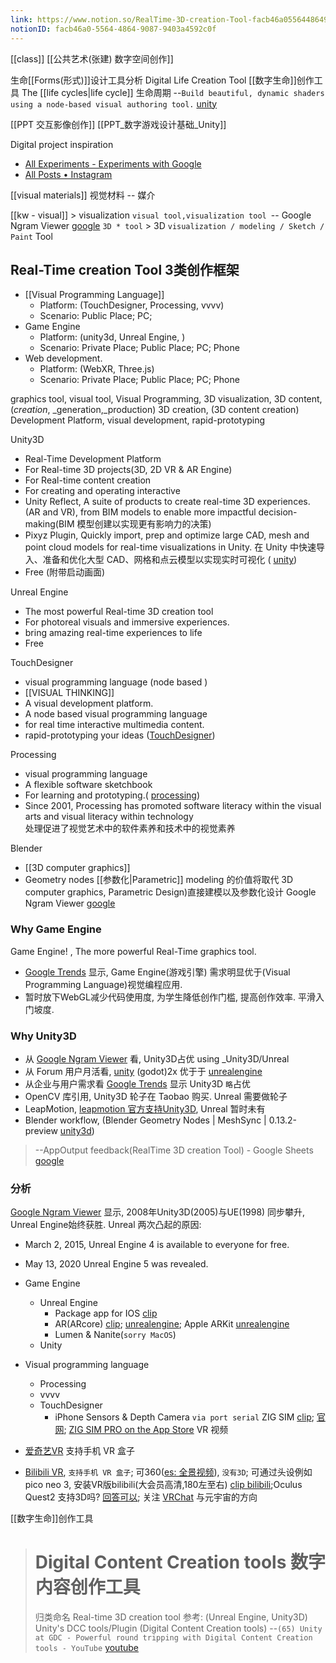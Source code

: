 ```yaml
---
link: https://www.notion.so/RealTime-3D-creation-Tool-facb46a05564486490879403a4592c0f
notionID: facb46a0-5564-4864-9087-9403a4592c0f
---
```

[[class]] 
[[公共艺术(张建) 数字空间创作]]

生命[[Forms(形式)]]设计工具分析
Digital Life Creation Tool [[数字生命]]创作工具
The [[life cycles|life cycle]] 生命周期 
--`Build beautiful, dynamic shaders using a node-based visual authoring tool.` [unity](https://unity.com/features/shader-graph)


[[PPT 交互影像创作]]
[[PPT_数字游戏设计基础_Unity]] 

Digital project inspiration 
- [All Experiments - Experiments with Google](https://experiments.withgoogle.com/experiments)
- [All Posts • Instagram](https://www.instagram.com/carllx/saved/all-posts/)

[[visual materials]] 视觉材料 -- 媒介 

[[kw - visual]] > visualization
`visual tool,visualization tool `-- Google Ngram Viewer [google](https://books.google.com/ngrams/graph?content=visual+tool%2C+visualization+tool&year_start=1800&year_end=2019&corpus=26&smoothing=3&direct_url=t1%3B%2Cvisual%20tool%3B%2Cc0%3B.t1%3B%2Cvisualization%20tool%3B%2Cc0#t1%3B%2Cvisual%20tool%3B%2Cc0%3B.t1%3B%2Cvisualization%20tool%3B%2Cc0)
`3D * tool` > 3D `visualization / modeling / Sketch / Paint` Tool




## Real-Time creation Tool 3类创作框架
- [[Visual Programming Language]]
	- Platform: (TouchDesigner, Processing, vvvv)
	- Scenario: Public Place; PC; 
- Game Engine 
	- Platform: (unity3d, Unreal Engine, )
	- Scenario: Private Place; Public Place; PC; Phone
- Web development.
	- Platform: (WebXR, Three.js)
	- Scenario: Private Place; Public Place; PC; Phone

graphics tool,
visual tool,
Visual Programming,
3D visualization,
3D content, (_creation_, _generation,_production)
3D creation,
(3D content creation)
Development Platform,
visual development,
rapid-prototyping


Unity3D
- Real-Time Development Platform
- For Real-time 3D projects(3D, 2D VR & AR Engine)
- For Real-time content creation 
- For creating and operating interactive
- Unity Reflect, A suite of products to create real-time 3D experiences. (AR and VR), from BIM models to enable more impactful decision-making(BIM 模型创建以实现更有影响力的决策) 
- Pixyz Plugin, Quickly import, prep and optimize large CAD, mesh and point cloud models for real-time visualizations in Unity. 在 Unity 中快速导入、准备和优化大型 CAD、网格和点云模型以实现实时可视化 ( [unity](https://unity.com/))
- Free (附带启动画面)

Unreal Engine
- The most powerful Real-time 3D creation tool
- For photoreal visuals and immersive experiences.
- bring amazing real-time experiences to life
- Free

TouchDesigner
- visual programming language (node based )
- [[VISUAL THINKING]]
- A visual development platform. 
- A node based visual programming language 
- for real time interactive multimedia content. 
- rapid-prototyping your ideas ([TouchDesigner](https://derivative.ca/product))

Processing
- visual programming language 
- A flexible software sketchbook
- For learning and prototyping.( [processing](https://processing.org/))
- Since 2001, Processing has promoted software literacy within the visual arts and visual literacy within technology  
处理促进了视觉艺术中的软件素养和技术中的视觉素养

Blender
- [[3D computer graphics]]
- Geometry nodes  [[参数化|Parametric]] modeling 的价值将取代 3D computer graphics, Parametric Design)直接建模以及参数化设计 Google Ngram Viewer [google](https://books.google.com/ngrams/graph?content=Parametric+generation%2CParametric+modeling%2CParametric+Design%2CParametric+modeling+software%2C3D+computer+graphics&year_start=1800&year_end=2019&corpus=26&smoothing=3&direct_url=t1%3B%2CParametric%20generation%3B%2Cc0%3B.t1%3B%2CParametric%20modeling%3B%2Cc0%3B.t1%3B%2CParametric%20Design%3B%2Cc0%3B.t1%3B%2CParametric%20modeling%20software%3B%2Cc0%3B.t1%3B%2C3D%20computer%20graphics%3B%2Cc0#t1%3B%2CParametric%20generation%3B%2Cc0%3B.t1%3B%2CParametric%20modeling%3B%2Cc1%3B.t1%3B%2CParametric%20Design%3B%2Cc1%3B.t1%3B%2CParametric%20modeling%20software%3B%2Cc0%3B.t1%3B%2C3D%20computer%20graphics%3B%2Cc1)




### Why Game Engine
Game Engine! , The more powerful Real-Time graphics tool.
- [Google Trends](https://trends.google.com/trends/explore?cat=32&date=all&q=%2Fm%2F025wnp,%2Fg%2F11c4bgr7yq,%2Fm%2F0dmyvh,%2Fm%2F02npry,godot) 显示, Game Engine(游戏引擎) 需求明显优于(Visual Programming Language)视觉编程应用.
- 暂时放下WebGL减少代码使用度, 为学生降低创作门槛, 提高创作效率. 平滑入门坡度.

### Why Unity3D
- 从 [Google Ngram Viewer](https://books.google.com/ngrams/graph?content=*_VERB+Unreal+Engine%2C*_VERB+Unity3D&year_start=1998&year_end=2019&corpus=26&smoothing=3) 看, Unity3D占优 using  _Unity3D/Unreal
- 从 Forum 用户月活看,  [unity](https://forum.unity.com/) (godot)2x 优于于 [unrealengine](https://forums.unrealengine.com/)
- 从企业与用户需求看 [Google Trends](https://trends.google.com/trends/explore?cat=32&date=all&q=%2Fm%2F025wnp,%2Fg%2F11c4bgr7yq,%2Fm%2F0dmyvh,%2Fm%2F02npry,%2Fm%2F0413t1h)  显示 Unity3D `略`占优
- OpenCV 库引用, Unity3D 轮子在 Taobao 购买. Unreal 需要做轮子
- LeapMotion,  [leapmotion 官方支持Unity3D](https://developer-archive.leapmotion.com/documentation/v2/unity/index.html?proglang=unity), Unreal 暂时未有
- Blender workflow,  (Blender Geometry Nodes | MeshSync | 0.13.2-preview [unity3d](https://docs.unity3d.com/Packages/com.unity.meshsync@0.13/manual/GeometryNodes.html))

> --AppOutput feedback(RealTime 3D creation Tool) - Google Sheets [google](https://docs.google.com/spreadsheets/d/17DEaMMp1w81e7zKrRDDFgFUBdZmTyodCM2CCKpLJw6c/edit#gid=808665532)


### 分析
[Google Ngram Viewer](https://books.google.com/ngrams/graph?content=Unreal+Engine+4%2CUnity3D%2CUnreal+Engine%2CUnreal+Engine+5&year_start=1800&year_end=2019&corpus=26&smoothing=3&direct_url=t1%3B%2CUnreal%20Engine%204%3B%2Cc0%3B.t1%3B%2CUnity3D%3B%2Cc0%3B.t1%3B%2CUnreal%20Engine%3B%2Cc0) 显示,  2008年Unity3D(2005)与UE(1998) 同步攀升, Unreal Engine始终获胜.
Unreal 两次凸起的原因:
- March 2, 2015, Unreal Engine 4 is available to everyone for free.
- May 13, 2020  Unreal Engine 5 was revealed.

- Game Engine 
	- Unreal Engine
		- Package app for IOS [clip](https://www.youtube.com/watch?v=EYojw_uFLb0?t=608)
		- AR(ARcore) [clip](https://www.youtube.com/watch?v=33AsQehi2xE?t=324); [unrealengine](https://docs.unrealengine.com/4.27/en-US/SharingAndReleasing/XRDevelopment/AR/ARPlatforms/ARCore/); Apple ARKit  [unrealengine](https://docs.unrealengine.com/4.27/en-US/SharingAndReleasing/XRDevelopment/AR/ARPlatforms/ARKit/)
		- Lumen & Nanite(`sorry MacOS`)
	- Unity
- Visual programming language
	- Processing 
	- vvvv
	- TouchDesigner
		- iPhone Sensors & Depth Camera  `via port serial` ZIG SIM  [clip](https://www.youtube.com/watch?v=pwwuZj8KK6M?t=15); [官网](https://1-10.github.io/zigsim/); [ZIG SIM PRO on the App Store](https://apps.apple.com/us/app/zig-sim-pro/id1481556614)
VR 视频
- [爱奇艺VR](https://vr.iqiyi.com/) 支持手机 VR 盒子
- [Bilibili VR](https://app.bilibili.com/), `支持手机 VR 盒子`;  可360([es: 全景视频](http://www.bilibili.com/v/channel/1221797?tab=multiple&spm_id_from=333.788.b_765f746167.1tiaozhuan)), `没有3D`; 可通过头设例如 pico neo 3, 安装VR版bilibili(大会员高清,180左至右) [clip bilibili](https://www.bilibili.com/s/video/BV1Zz4y117Sw);Oculus Quest2 支持3D吗? [回答可以](https://www.bilibili.com/video/BV1WP4y1G73C/?vd_source=2185051801c247fd4b5f83c66ffb059e); 
关注 [VRChat](https://hello.vrchat.com/) 与元宇宙的方向 



[[数字生命]]创作工具
>  # Digital Content Creation tools 数字内容创作工具
>  归类命名 Real-time 3D creation tool 参考: (Unreal Engine, Unity3D)
>  Unity's DCC tools/Plugin (Digital Content Creation tools) --`(65) Unity at GDC - Powerful round tripping with Digital Content Creation tools - YouTube` [youtube](https://www.youtube.com/watch?v=-l45PUojgHk?t=87)
